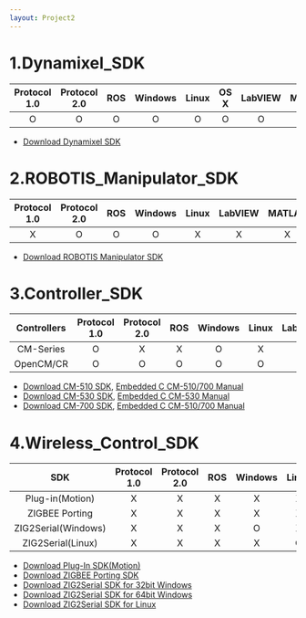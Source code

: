 ```yaml
---
layout: Project2
---
```


# 1.Dynamixel_SDK

|Protocol 1.0|Protocol 2.0|ROS|Windows|Linux|OS X|LabVIEW|MATLAB|VB|C#|C++|Java|
|:---:|:---:|:---:|:---:|:---:|:---:|:---:|:---:|:---:|:---:|:---:|:---:|
|O|O|O|O|O|O|O|O|X|O|O|O|

- [Download Dynamixel SDK](https://github.com/ROBOTIS-GIT/DynamixelSDK/releases)

# 2.ROBOTIS_Manipulator_SDK

|Protocol 1.0|Protocol 2.0|ROS|Windows|Linux|LabVIEW|MATLAB|VB|C#|C++|Java|
|:---:|:---:|:---:|:---:|:---:|:---:|:---:|:---:|:---:|:---:|:---:|
|X|O|O|O|X|X|X|X|X|O|X|

- [Download ROBOTIS Manipulator SDK](http://en.robotis.com/BlueAD/board.php?bbs_id=downloads&mode=view&bbs_no=1152543&page=1&key=&keyword=&sort=&scate=SOFTWARE)

# 3.Controller_SDK

|Controllers|Protocol 1.0|Protocol 2.0|ROS|Windows|Linux|LabVIEW|MATLAB|VB|C#|C++|Java|
|:---:|:---:|:---:|:---:|:---:|:---:|:---:|:---:|:---:|:---:|:---:|:---:|
|CM-Series|O|X|X|O|X|X|X|X|X|X|X|
|OpenCM/CR|O|O|O|O|O|X|X|X|X|O|X|

- [Download CM-510 SDK], [Embedded C CM-510/700 Manual]
- [Download CM-530 SDK], [Embedded C CM-530 Manual]
- [Download CM-700 SDK], [Embedded C CM-510/700 Manual]

# 4.Wireless_Control_SDK

|SDK|Protocol 1.0|Protocol 2.0|ROS|Windows|Linux|LabVIEW|MATLAB|VB|C#|C++|Java|
|:---:|:---:|:---:|:---:|:---:|:---:|:---:|:---:|:---:|:---:|:---:|:---:|
|Plug-in(Motion)|X|X|X|X|X|X|X|X|O|X|X|
|ZIGBEE Porting|X|X|X|X|X|X|X|X|X|X|X|
|ZIG2Serial(Windows)|X|X|X|O|X|X|X|O|O|O|X|
|ZIG2Serial(Linux)|X|X|X|X|O|X|X|X|X|X|X|

- [Download Plug-In SDK(Motion)](http://support.robotis.com/en/baggage_files/zigbee_sdk/pluginsdk_example.zip)
- [Download ZIGBEE Porting SDK](http://support.robotis.com/en/baggage_files/zigbee_sdk/zigbee_sdk_porting_v1_00.zip)
- [Download ZIG2Serial SDK for 32bit Windows](http://support.robotis.com/en/baggage_files/zigbee_sdk/zigbee_sdk_win32_v1_02.zip)
- [Download ZIG2Serial SDK for 64bit Windows](http://support.robotis.com/en/baggage_files/zigbee_sdk/zigbee_sdk_win64_v1_02.zip)
- [Download ZIG2Serial SDK for Linux](http://support.robotis.com/en/baggage_files/zigbee_sdk/zigbee_sdk_linux_v1_00.zip)


[Controller Embedded C]: /docs/en/software/embedded_sdk/embedded_c/
[Dynamixel SDK]: /docs/en/software/dynamixel/dynamixel_sdk/overview/
[ZIGBEE SDK]: /docs/en/software/embedded_sdk/zigbee_sdk/
[Download CM-510 SDK]: http://support.robotis.com/en/baggage_files/embeded_c/embeded_c(cm510_v1.02).zip
[Download CM-530 SDK]: http://support.robotis.com/en/baggage_files/embeded_c/embeddec_c(cm530_v1_02).zip
[Download CM-700 SDK]: http://support.robotis.com/en/baggage_files/embeded_c/embeded_c(cm700_v1.02).zip

[Embedded C CM-510/700 Manual]: /docs/en/software/embedded_sdk/embedded_c_cm510/
[Embedded C CM-530 Manual]: /docs/en/software/embedded_sdk/embedded_c_cm530/
